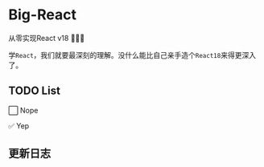# Big-React
从零实现React v18 🎉🎉🎉

学`React`，我们就要最深刻的理解。没什么能比自己亲手造个`React18`来得更深入了。

## TODO List

⬜️ Nope

✅ Yep



## 更新日志


